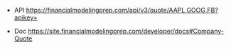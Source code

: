 * API
https://financialmodelingprep.com/api/v3/quote/AAPL,GOOG,FB?apikey=

* Doc
https://site.financialmodelingprep.com/developer/docs#Company-Quote
